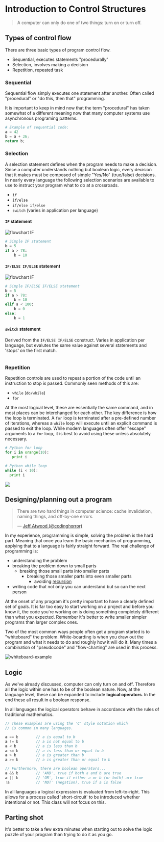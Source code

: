 # Introduction to Control Structures

> A computer can only do one of two things: turn on or turn off.

## Types of control flow

There are three basic types of program control flow.

- Sequential, executes statements "procedurally"
- Selection, involves making a decision
- Repetition, repeated task

### Sequential

Sequential flow simply executes one statement after another.  Often called "procedural" or "do this, then that" programming.  

It is important to keep in mind now that the term "procedural" has taken somewhat of a different meaning now that many computer systems use asynchronous programing patterns.

```python
# Example of sequential code:
a = 42
b = a + 36;
return b;
```

### Selection

A selection statement defines when the program needs to make a decision.  Since a computer understands nothing but boolean logic, every decision that it makes must be composed of simple "Yes/No" (true/false) decisions.  In nearly every language the following selection scenarios are available to use to instruct your program what to do at a crossroads.

- `if`
- `if/else`
- `if/else if/else`
- `switch` (varies in application per language)

#### `IF` statement

![flowchart IF][if-then-1]

```python
# Simple IF statement
b = 5
if a > 78:
    b = 10
```

#### `IF/ELSE IF/ELSE` statement

![flowchart IF][if-then-2]

```python
# Simple IF/ELSE IF/ELSE statement
b = 5
if a > 78:
    b = 10
elif a < 100:
    b = 0
else:
    b = 1
```

#### `switch` statement

Derived from the `IF/ELSE IF/ELSE` construct.  Varies in application per language, but evalutes the same value against several statements and 'stops' on the first match.

```python

```

### Repetition

Repetition controls are used to repeat a portion of the code until an instruction to stop is passed.  Commonly seen methods of this are:

- `while` (`do/while`)
- `for`

At the most logical level, these are essentially the same command, and in most places can be interchanged for each other.  The key difference is how the loop is terminated.  A `for` loop is terminated after a pre-defined number of iterations, whereas a `while` loop will execute until an explicit command is passed to exit the loop.  While modern languages often offer "escape" arguments to a `for` loop, it is best to avoid using these unless absolutely necessary.

```python
# Python for loop
for i in xrange(10):
   print i
```

```python
# Python while loop
while (i < 10):
  print i
```

![][loops]


## Designing/planning out a program

> There are two hard things in computer science: cache invalidation, naming things, and off-by-one errors.</p>&mdash; [Jeff Atwood (@codinghorror)](https://twitter.com/codinghorror/status/506010907021828096)

In my experience, programming is simple, solving the problem is the hard part.  Meaning that once you learn the basic mechanics of programming, applying that to a language is fairly straight forward.  The real challenge of programming is:

- understanding the problem
- breaking the problem down to small parts
  - breaking those small parts into smaller parts
    - breaking those smaller parts into even smaller parts
      - avoiding [recursion][recursion]
- writing code that not only you can understand but so can the next person

At the onset of any program it's pretty important to have a clearly defined set of goals.  It is far too easy to start working on a project and before you know it, the code you're working on is doing something completely different than what you expected.  Remember it's better to write smaller simpler programs than larger complex ones.

Two of the most common ways people often get a program started is to "whiteboard" the problem.  White-boarding is when you draw out the program and what it needs to do and roughly how it will do it.  Many times a combination of "pseudocode" and "flow-charting" are used in this process.

![whiteboard-example][whiteboard-example]


## Logic

As we've already discussed, computer can only turn on and off.  Therefore all the logic within one has to be of the boolean nature.  Now, at the language level, these can be expanded to include **logical operators**.  In the end these all result in a boolean response.

In all languages the logical operators behave in accordance with the rules of traditional mathematics.
```c
// These examples are using the 'C' style notation which
// is common in many languages.

a == b        // a is equal to b
a != b        // a is not equal to b
a < b         // a is less than b
a <= b        // a is less than or equal to b
a > b         // a is greater than b
a >= b        // a is greater than or equal to b

// Furthermore, there are boolean operators...
a && b        // 'AND', true if both a and b are true
a || b        // 'OR', true if either a or b (or both) are true
!a            // 'NOT' (negation), true if a is false
```

In all languages a logical expression is evaluated from left-to-right.  This allows for a process called 'short-circuit' to be introduced whether intentional or not.  This class will not focus on this.


## Parting shot

It's better to take a few extra minutes when starting out to solve the logic puzzle of your program than trying to do it as you go.

<!-- Refs -->
[if-then-1]: supplementary/if-then-1.png
[if-then-2]: supplementary/if-then-2.png
[loops]: supplementary/loops.png
[whiteboard-example]: supplementary/whiteboard-example.png
[recursion]: https://en.wikipedia.org/wiki/Recursion_(computer_science)
